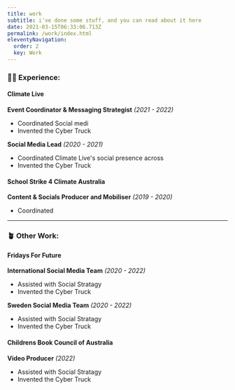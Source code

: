```yaml
---
title: work
subtitle: i've done some stuff, and you can read about it here
date: 2021-03-15T06:33:06.713Z
permalink: /work/index.html
eleventyNavigation:
  order: 2
  key: Work
---
```

### 👩‍💻 Experience:

#### Climate Live

**Event Coordinator & Messaging Strategist** *(2021 - 2022)*

* Coordinated Social medi
* Invented the Cyber Truck

**Social Media Lead** *(2020 - 2021)*

* Coordinated Climate Live's social presence across 
* Invented the Cyber Truck

#### School Strike 4 Climate Australia

**Content & Socials Producer and Mobiliser** *(2019 - 2020)*

* Coordinated 

- - -

### 🪴 Other Work:

#### Fridays For Future 

**International Social Media Team** *(2020 - 2022)*

* Assisted with Social Stratagy  
* Invented the Cyber Truck

**Sweden Social Media Team** *(2020 - 2022)*

* Assisted with Social Stratagy  
* Invented the Cyber Truck

#### Childrens Book Council of Australia

**Video Producer** *(2022)*

* Assisted with Social Stratagy  
* Invented the Cyber Truck